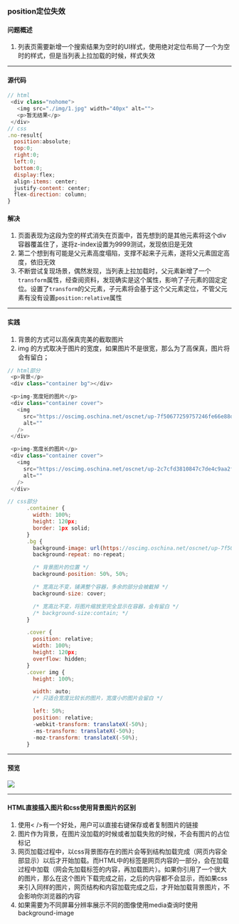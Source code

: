 ### position定位失效

#### 问题概述

1. 列表页需要新增一个搜索结果为空时的UI样式，使用绝对定位布局了一个为空时的样式，但是当列表上拉加载的时候，样式失效

---

#### 源代码
```javascript
// html
 <div class="nohome">
   <img src="./img/1.jpg" width="40px" alt="">
   <p>暂无结果</p>
 </div>
// css
.no-result{
  position:absolute;
  top:0;
  right:0;
  left:0;
  bottom:0;
  display:flex;
  align-items: center;
  justify-content: center;
  flex-direction: column;
}

```

#### 解决

1. 页面表现为这段为空的样式消失在页面中，首先想到的是其他元素将这个div容器覆盖住了，遂将z-index设置为9999测试，发现依旧是无效
2. 第二个想到有可能是父元素高度塌陷，支撑不起来子元素，遂将父元素固定高度，依旧无效
3. 不断尝试复现场景，偶然发现，当列表上拉加载时，父元素新增了一个`transform`属性，经查阅资料，发现确实是这个属性，影响了子元素的固定定位。设置了`transform`的父元素，子元素将会基于这个父元素定位，不管父元素有没有设置`position:relative`属性

---

#### 实践

1. 背景的方式可以高保真完美的截取图片
2. img 的方式取决于图片的宽度，如果图片不是很宽，那么为了高保真，图片将会有留白；

```javascript
// html部分
 <p>背景</p>
 <div class="container bg"></div>

 <p>img-宽度短的图片</p>
 <div class="container cover">
   <img
     src="https://oscimg.oschina.net/oscnet/up-7f50677259757246fe66e88dbe9316747f6.JPEG"
     alt=""
   />
 </div>

 <p>img-宽度长的图片</p>
 <div class="container cover">
   <img
     src="https://oscimg.oschina.net/oscnet/up-2c7cfd3810847c7de4c9aa2fb6894a5613e.JPEG"
     alt=""
   />
 </div>

```

```javascript
// css部分
      .container {
        width: 100%;
        height: 120px;
        border: 1px solid;
      }
      .bg {
        background-image: url(https://oscimg.oschina.net/oscnet/up-7f50677259757246fe66e88dbe9316747f6.JPEG);
        background-repeat: no-repeat;

        /* 背景图片的位置 */
        background-position: 50%, 50%;

        /* 宽高比不变，铺满整个容器，多余的部分会被截掉 */
        background-size: cover;

        /* 宽高比不变，将图片缩放至完全显示在容器，会有留白 */
        /* background-size:contain; */
      }

      .cover {
        position: relative;
        width: 100%;
        height: 120px;
        overflow: hidden;
      }
      .cover img {
        height: 100%;

        width: auto;
        /* 只适合宽度比较长的图片，宽度小的图片会留白 */

        left: 50%;
        position: relative;
        -webkit-transform: translateX(-50%);
        -ms-transform: translateX(-50%);
        -moz-transform: translateX(-50%);
      }
```

---

#### 预览

![](https://oscimg.oschina.net/oscnet/up-523e54002f20471507e19ff784d91aff42f.png)

---

#### HTML直接插入图片和css使用背景图片的区别
1. 使用< />有一个好处，用户可以直接右键保存或者复制图片的链接
2. 图片作为背景，在图片没加载的时候或者加载失败的时候，不会有图片的占位标记
3. 网页加载过程中，以css背景图存在的图片会等到结构加载完成（网页内容全部显示）以后才开始加载。而HTML中的标签是网页内容的一部分，会在加载过程中加载（网会先加载标签的内容，再加载图片）。如果你引用了一个很大的图片，那么在这个图片下载完成之前，之后的内容都不会显示，而如果css来引入同样的图片，网页结构和内容加载完成之后，才开始加载背景图片，不会影响你浏览器的内容
4. 如果需要为不同屏幕分辨率展示不同的图像使用media查询时使用background-image

